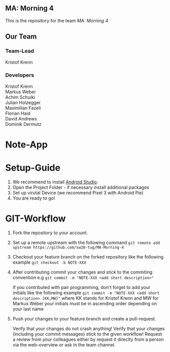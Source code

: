 ## MA: Morning 4
 
This is the repository for the team *MA: Morning 4*

## Our Team

### Team-Lead
Kristof Krenn

### Developers
Kristof Krenn\
Markus Weber\
Achim Schuiki\
Julian Holzegger\
Maximilian Fazeli\
Florian Haid\
David Andrews\
Dominik Dermutz

# Note-App

Setup-Guide
===========

1. We recommend to install [Android Studio](https://developer.android.com/studio).
2. Open the Project Folder - if necessary install additional packages
3. Set up virutal Device (we recommend Pixel 3 with Android Pie)
4. You are ready to go!

GIT-Workflow
============
1. Fork the repository to your account.
2. Set up a remote upstream with the following command `git remote add upstream https://github.com/sw20-tug/MA-Morning-4`
3. Checkout your feature branch on the forked repository like the following example `git checkout -b NOTE-XXX`
4. After contributing commit your changes and stick to the commiting convention e.g `git commit -m "NOTE-XXX <add short description>"`

   if you contributed with pair programming, don't forget to add your initials like the following example `git commit -m "NOTE-XXX <add short description> [KK,MW]"` where KK stands for Kristof Krenn and MW for Markus Weber
   your initials must be in ascending order depending on your last name

5. Push your changes to your feature branch and create a pull-request.

   Verify that your changes do not crash anything!
   Verify that your changes (including your commit messages) stick to the given workflow!
   Request a review from your colleagues either by request it direclty from a person via the web-overview or ask in the team channel.



